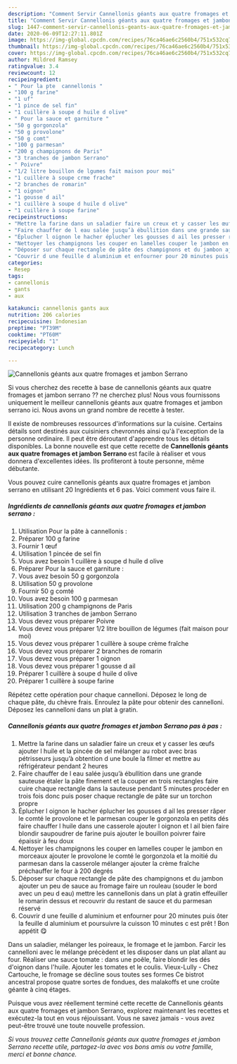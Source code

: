 ```yaml
---
description: "Comment Servir Cannellonis géants aux quatre fromages et jambon Serrano"
title: "Comment Servir Cannellonis géants aux quatre fromages et jambon Serrano"
slug: 1447-comment-servir-cannellonis-geants-aux-quatre-fromages-et-jambon-serrano
date: 2020-06-09T12:27:11.801Z
image: https://img-global.cpcdn.com/recipes/76ca46ae6c2560b4/751x532cq70/cannellonis-geants-aux-quatre-fromages-et-jambon-serrano-photo-principale-de-la-recette.jpg
thumbnail: https://img-global.cpcdn.com/recipes/76ca46ae6c2560b4/751x532cq70/cannellonis-geants-aux-quatre-fromages-et-jambon-serrano-photo-principale-de-la-recette.jpg
cover: https://img-global.cpcdn.com/recipes/76ca46ae6c2560b4/751x532cq70/cannellonis-geants-aux-quatre-fromages-et-jambon-serrano-photo-principale-de-la-recette.jpg
author: Mildred Ramsey
ratingvalue: 3.4
reviewcount: 12
recipeingredient:
- " Pour la pte  cannellonis "
- "100 g farine"
- "1 uf"
- "1 pince de sel fin"
- "1 cuillère à soupe d huile d olive"
- " Pour la sauce et garniture "
- "50 g gorgonzola"
- "50 g provolone"
- "50 g comt"
- "100 g parmesan"
- "200 g champignons de Paris"
- "3 tranches de jambon Serrano"
- " Poivre"
- "1/2 litre bouillon de lgumes fait maison pour moi"
- "1 cuillère à soupe crme frache"
- "2 branches de romarin"
- "1 oignon"
- "1 gousse d ail"
- "1 cuillère à soupe d huile d olive"
- "1 cuillère à soupe farine"
recipeinstructions:
- "Mettre la farine dans un saladier faire un creux et y casser les œufs ajouter l huile et la pincée de sel mélanger au robot avec bras pétrisseurs jusqu’à obtention d une boule la filmer et mettre au réfrigérateur pendant 2 heures"
- "Faire chauffer de l eau salée jusqu’à ébullition dans une grande sauteuse étaler la pâte finement et la couper en trois rectangles faire cuire chaque rectangle dans la sauteuse pendant 5 minutes procéder en trois fois donc puis poser chaque rectangle de pâte sur un torchon propre"
- "Éplucher l oignon le hacher éplucher les gousses d ail les presser râper le comté le provolone et le parmesan couper le gorgonzola en petits dés faire chauffer l huile dans une casserole ajouter l oignon et l ail bien faire blondir saupoudrer de farine puis ajouter le bouillon poivrer faire épaissir à feu doux"
- "Nettoyer les champignons les couper en lamelles couper le jambon en morceaux ajouter le provolone le comté le gorgonzola et la moitié du parmesan dans la casserole mélanger ajouter la crème fraîche préchauffer le four à 200 degrés"
- "Déposer sur chaque rectangle de pâte des champignons et du jambon ajouter un peu de sauce au fromage faire un rouleau (souder le bord avec un peu d eau) mettre les cannellonis dans un plat à gratin effeuiller le romarin dessus et recouvrir du restant de sauce et du parmesan réservé"
- "Couvrir d une feuille d aluminium et enfourner pour 20 minutes puis ôter la feuille d aluminium et poursuivre la cuisson 10 minutes c est prêt ! Bon appétit 😋"
categories:
- Resep
tags:
- cannellonis
- gants
- aux

katakunci: cannellonis gants aux 
nutrition: 206 calories
recipecuisine: Indonesian
preptime: "PT39M"
cooktime: "PT60M"
recipeyield: "1"
recipecategory: Lunch

---
```



![Cannellonis géants aux quatre fromages et jambon Serrano](https://img-global.cpcdn.com/recipes/76ca46ae6c2560b4/751x532cq70/cannellonis-geants-aux-quatre-fromages-et-jambon-serrano-photo-principale-de-la-recette.jpg)

Si vous cherchez des recette à base de cannellonis géants aux quatre fromages et jambon serrano ?? ne cherchez plus! Nous vous fournissons uniquement le meilleur cannellonis géants aux quatre fromages et jambon serrano ici. Nous avons un grand nombre de recette à tester.

Il existe de nombreuses ressources d'informations sur la cuisine. Certains détails sont destinés aux cuisiniers chevronnés ainsi qu'à l'exception de la personne ordinaire. Il peut être déroutant d'apprendre tous les détails disponibles. La bonne nouvelle est que cette recette de <strong> Cannellonis géants aux quatre fromages et jambon Serrano </strong> est facile à réaliser et vous donnera d'excellentes idées. Ils profiteront à toute personne, même débutante.

<!--inarticleads1-->

Vous pouvez cuire cannellonis géants aux quatre fromages et jambon serrano en utilisant 20 Ingrédients et 6 pas. Voici comment vous faire il.

##### Ingrédients de cannellonis géants aux quatre fromages et jambon serrano :

1. Utilisation  Pour la pâte à cannellonis :
1. Préparer 100 g farine
1. Fournir 1 œuf
1. Utilisation 1 pincée de sel fin
1. Vous avez besoin 1 cuillère à soupe d huile d olive
1. Préparer  Pour la sauce et garniture :
1. Vous avez besoin 50 g gorgonzola
1. Utilisation 50 g provolone
1. Fournir 50 g comté
1. Vous avez besoin 100 g parmesan
1. Utilisation 200 g champignons de Paris
1. Utilisation 3 tranches de jambon Serrano
1. Vous devez vous préparer  Poivre
1. Vous devez vous préparer 1/2 litre bouillon de légumes (fait maison pour moi)
1. Vous devez vous préparer 1 cuillère à soupe crème fraîche
1. Vous devez vous préparer 2 branches de romarin
1. Vous devez vous préparer 1 oignon
1. Vous devez vous préparer 1 gousse d ail
1. Préparer 1 cuillère à soupe d huile d olive
1. Préparer 1 cuillère à soupe farine


Répétez cette opération pour chaque cannelloni. Déposez le long de chaque pâte, du chèvre frais. Enroulez la pâte pour obtenir des cannelloni. Déposez les cannelloni dans un plat à gratin. 

<!--inarticleads2-->

##### Cannellonis géants aux quatre fromages et jambon Serrano pas à pas :

1. Mettre la farine dans un saladier faire un creux et y casser les œufs ajouter l huile et la pincée de sel mélanger au robot avec bras pétrisseurs jusqu’à obtention d une boule la filmer et mettre au réfrigérateur pendant 2 heures
1. Faire chauffer de l eau salée jusqu’à ébullition dans une grande sauteuse étaler la pâte finement et la couper en trois rectangles faire cuire chaque rectangle dans la sauteuse pendant 5 minutes procéder en trois fois donc puis poser chaque rectangle de pâte sur un torchon propre
1. Éplucher l oignon le hacher éplucher les gousses d ail les presser râper le comté le provolone et le parmesan couper le gorgonzola en petits dés faire chauffer l huile dans une casserole ajouter l oignon et l ail bien faire blondir saupoudrer de farine puis ajouter le bouillon poivrer faire épaissir à feu doux
1. Nettoyer les champignons les couper en lamelles couper le jambon en morceaux ajouter le provolone le comté le gorgonzola et la moitié du parmesan dans la casserole mélanger ajouter la crème fraîche préchauffer le four à 200 degrés
1. Déposer sur chaque rectangle de pâte des champignons et du jambon ajouter un peu de sauce au fromage faire un rouleau (souder le bord avec un peu d eau) mettre les cannellonis dans un plat à gratin effeuiller le romarin dessus et recouvrir du restant de sauce et du parmesan réservé
1. Couvrir d une feuille d aluminium et enfourner pour 20 minutes puis ôter la feuille d aluminium et poursuivre la cuisson 10 minutes c est prêt ! Bon appétit 😋


Dans un saladier, mélanger les poireaux, le fromage et le jambon. Farcir les cannelloni avec le mélange précèdent et les disposer dans un plat allant au four. Réaliser une sauce tomate : dans une poêle, faire blondir les dés d&#39;oignon dans l&#39;huile. Ajouter les tomates et le coulis. Vieux-Lully - Chez Cartouche, le fromage se décline sous toutes ses formes Ce bistrot ancestral propose quatre sortes de fondues, des malakoffs et une croûte géante à cinq étages. 

<!--inarticleads1-->

<p>
Puisque vous avez réellement terminé cette recette de Cannellonis géants aux quatre fromages et jambon Serrano, explorez maintenant les recettes et exécutez-la tout en vous réjouissant. Vous ne savez jamais - vous avez peut-être trouvé une toute nouvelle profession.
</p>

<p>
<i>Si vous trouvez cette Cannellonis géants aux quatre fromages et jambon Serrano recette utile, partagez-la avec vos bons amis ou votre famille, merci et bonne chance.</i>
</p>
